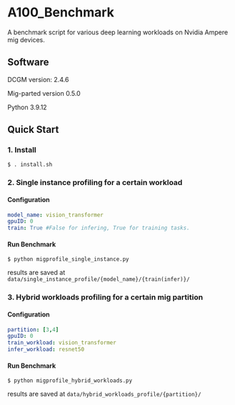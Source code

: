 # A100_Benchmark
A benchmark script for various deep learning workloads on Nvidia Ampere mig devices.

## Software

DCGM  version: 2.4.6

Mig-parted version 0.5.0

Python 3.9.12

## Quick Start 

### 1. Install

```shell
$ . install.sh
```

### 2. Single instance profiling for a certain workload

#### Configuration

```yaml
model_name: vision_transformer
gpuID: 0
train: True #False for infering, True for training tasks.
```

#### Run Benchmark

```shell
$ python migprofile_single_instance.py
```

results are saved at `data/single_instance_profile/{model_name}/{train(infer)}/`

### 3. Hybrid workloads profiling for a certain mig partition

#### Configuration

```yaml
partition: [3,4]
gpuID: 0
train_workload: vision_transformer
infer_workload: resnet50
```

#### Run Benchmark

```shell
$ python migprofile_hybrid_workloads.py
```

results are saved at `data/hybrid_workloads_profile/{partition}/`

